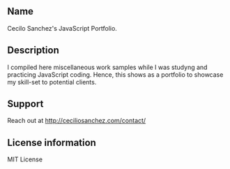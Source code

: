 
## Name

Cecilo Sanchez's JavaScript Portfolio.

## Description

I compiled here miscellaneous work samples while I was studyng and practicing JavaScript coding. Hence, this shows as a portfolio to showcase my skill-set to potential clients.

## Support

Reach out at http://ceciliosanchez.com/contact/

## License information

MIT License
